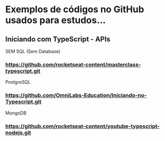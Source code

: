 # Exemplos de códigos no GitHub usados para estudos...

## Iniciando com TypeScript - APIs

SEM SQL (Sem Database)
### https://github.com/rocketseat-content/masterclass-typescript.git

PostgreSQL
### https://github.com/OmniLabs-Education/Iniciando-no-Typescript.git

MongoDB
### https://github.com/rocketseat-content/youtube-typescript-nodejs.git


